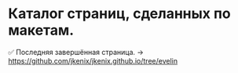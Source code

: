 # Каталог страниц, сделанных по макетам.
:white_check_mark: Последняя завершённая страница. -> https://github.com/jkenix/jkenix.github.io/tree/evelin  
